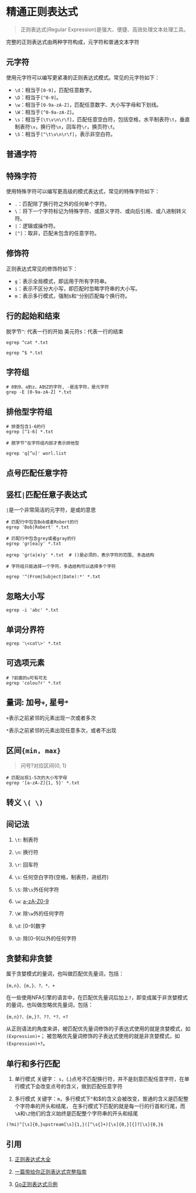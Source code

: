 # 精通正则表达式
> 正则表达式(Regular Expression)是强大、便捷、高效处理文本处理工具。

完整的正则表达式由两种字符构成，元字符和普通文本字符

## 元字符
使用元字符可以编写更紧凑的正则表达式模式。常见的元字符如下：
- `\d`：相当于`[0-9]`，匹配任意数字。
- `\D`：相当于`[^0-9]`。
- `\w`：相当于`[0-9a-zA-Z]`，匹配任意数字、大小写字母和下划线。
- `\W`：相当于`[^0-9a-zA-Z]`。
- `\s`：相当于`[\t\v\n\r\f]`，匹配任意空白符，包括空格，水平制表符`\t`，垂直制表符`\v`，换行符`\n`，回车符`\r`，换页符`\f`。
- `\S`：相当于`[^\t\v\n\r\f]`，表示非空白符。

## 普通字符

## 特殊字符
使用特殊字符可以编写更高级的模式表达式，常见的特殊字符如下：
- `.`：匹配除了换行符之外的任何单个字符。
- `\`：将下一个字符标记为特殊字符、或原义字符、或向后引用、或八进制转义符。
- `|`：逻辑或操作符。
- `[^]`：取非，匹配未包含的任意字符。

## 修饰符
正则表达式常见的修饰符如下：
- `g`：表示全局模式，即运用于所有字符串。
- `i`：表示不区分大小写，即匹配时忽略字符串的大小写。
- `m`：表示多行模式，强制`$`和`^`分别匹配每个换行符。

## 行的起始和结束
脱字节`^`: 代表一行的开始
美元符`$`：代表一行的结束
```shell
egrep ^cat *.txt

egrep ^$ *.txt
```

## 字符组
```shell
# 0到9，a到z，A到Z的字符, -是连字符，是元字符
grep -E [0-9a-zA-Z] *.txt
```

## 排他型字符组
```shell
# 排查包含1-6的行
egrep [^1-6] *.txt

# 脱字节^在字符组内部才表示排他型

egrep 'q[^u]' worl.list
```

## 点号匹配任意字符

## 竖杠`|`匹配任意子表达式
   `|`是一个非常简洁的元字符，是或的意思

```shell
# 匹配行中包含Bob或者Robert的行
egrep 'Bob|Robert' *.txt

# 匹配行中包含grey或者gray的行
egrep 'gr[ea]y' *.txt

egrep 'gr(a|e)y' *.txt  # ()是必须的，表示字符的范围, 多选结构

# 字符组只能选择一个字符，多选结构可以选择多个字符

egrep '^(From|Subject|Date):*' *.txt
```

## 忽略大小写
```shell
egrep -i 'abc' *.txt
```

## 单词分界符
```shell
egrep '\<cat\>' *.txt
```

## 可选项元素
```shell
# ?前面的u可有可无
egrep 'colou?r' *.txt
```

## 量词: 加号`+`, 星号`*`
`+`表示之前紧邻的元素出现一次或者多次

`*`表示之前紧邻的元素出现任意多次，或者不出现

## 区间`{min, max}`
> 问号?对应区间{0, 1}
```shell
# 匹配出现1-5次的大小写字母
egrep '[a-zA-Z]{1, 5}' *.txt
```

## 转义 `\( \)`

## 间记法

1. `\t`: 制表符

2. `\n`: 换行符

3. `\r`: 回车符

4. `\s`: 任何空白字符(空格，制表符，进纸符)

5. `\S`: 除`\s`外任何字符

6. `\w`: [a-zA-Z0-9](在`\w+`中很有用，匹配一个单词)

7. `\W`: 除`\w`外的任何字符

8. `\d`: [0-9]数字

9. `\D`: 除[0-9]以外的任何字符


## 贪婪和非贪婪 
属于贪婪模式的量词，也叫做匹配优先量词，包括：
```shell
{m,n}、{m,}、?、*、+
```
在一些使用NFA引擎的语言中，在匹配优先量词后加上`?`，即变成属于非贪婪模式的量词，也叫做忽略优先量词，包括：
```shell
{m,n}?、{m,}?、??、*?、+?
```
从正则语法的角度来讲，被匹配优先量词修饰的子表达式使用的就是贪婪模式，如`(Expression)+`；
被忽略优先量词修饰的子表达式使用的就是非贪婪模式，如`(Expression)+?`。

## 单行和多行匹配
1. 单行模式
关键字： `s`，(.)点号不匹配换行符，并不是刻意匹配任意字符，在单行模式下会改变点号的含义，做到匹配任意字符

2. 多行模式
关键字：`m`，多行模式下^和$的含义会被改变，普通的含义是匹配整个字符串的开头和结尾，
在多行模式下匹配的就是每一行的行首和行尾，而`\A`和`\Z`他们的含义始终是匹配整个字符串的开头和结尾
```shell
(?mi)^[\s]{0,}upstream[\s]{1,}([^\s{]+)[\s]{0,}[{]?[\s]{0,}$
```

## 引用
1. [正则表达式大全](https://tool.oschina.net/uploads/apidocs/jquery/regexp.html)

2. [一篇带给你正则表达式完整指南](https://www.51cto.com/article/710479.html)

3. [Go正则表达式示例](https://colobu.com/2020/11/11/golang-regex-replace-example/)
